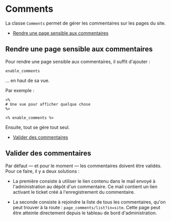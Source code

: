 # Comments

La classe `Comments` permet de gérer les commentaires sur les pages du site.

* [Rendre une page sensible aux commentaires](#rendreunepagesensibleauxcommentaires)




<a name='rendreunepagesensibleauxcommentaires'></a>

## Rendre une page sensible aux commentaires

Pour rendre une page sensible aux commentaires, il suffit d'ajouter :

    enable_comments

… en haut de sa vue.

Par exemple :

    <%
    # Une vue pour afficher quelque chose
    %>

    <% enable_comments %>

Ensuite, tout se gère tout seul.


* [Valider des commentaires](#validerdescommentaires)
<a name='validerdescommentaires'></a>

## Valider des commentaires

Par défaut — et pour le moment — les commentaires doivent être validés. Pour ce faire, il y a deux solutions :

* La première consiste à utiliser le lien contenu dans le mail envoyé à l'administration au dépôt d'un commentaire. Ce mail contient un lien activant le ticket créé à l'enregistrement du commentaire.

* La seconde consiste à rejoindre la liste de tous les commentaires, qu'on peut trouver à la route : `page_comments/list?in=site`. Cette page peut être atteinte directement depuis le tableau de bord d'administration.
